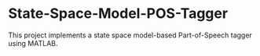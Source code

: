 # State-Space-Model-POS-Tagger
This project implements a state space model-based Part-of-Speech tagger using MATLAB.
